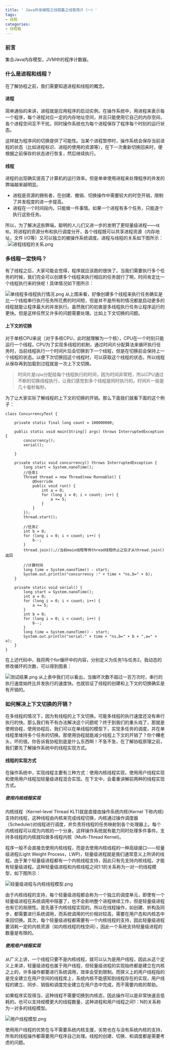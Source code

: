 ```yaml
---
title: ' Java并发编程之线程篇之线程简介（一）'
tags:
- 线程
categories:
- 线程篇
---
```


### 前言
集合Java内存模型，JVM中的程序计数器。

### 什么是进程和线程？
在了解协程之前，我们需要知道进程和线程的概念。

#### 进程
简单通俗的来讲，进程就是应用程序的启动实例。在操作系统中，用进程来表示每一个程序，每个进程对应一定的内存地址空间，并且只能使用它自己的内存空间，各个进程空间互不干扰。同时操作系统也为每个进程保存了程序每个时刻的运行状态。

这样就为程序间的切换提供了可能性。当某个进程暂停时，操作系统会保存当前进程的状态（比如进程标识、进程的使用的资源等），在下一次重新切换回来时，便根据之前保存的状态进行恢复，然后继续执行。

#### 线程
进程的出现确实提高了计算机的运行效率。但是单单使用进程来处理程序的并发的弊端越来越明显。

- 进程是资源的拥有者，在创建、撤销、切换操作中需要较大的时空开销，限制了并发程度的进一步提高。
- 进程在一个时间段内，只能做一件事情。如果一个进程有多个任务，只能逐个执行这些任务。

所以，为了解决这些弊端，聪明的人儿们又进一步的发明了更轻量级进程——`线程`。将进程的资源分布和执行调度分开，各个线程既可以共享进程资源（内存地址，文件	I/O等）又可以独立的被操作系统调度。进程与线程的关系如下图所示：
.
![进程线程的关系.png](https://upload-images.jianshu.io/upload_images/2824145-c9331166fee59a5f.png?imageMogr2/auto-orient/strip%7CimageView2/2/w/1240)


### 多线程一定快吗？
有了线程之后，大家可能会觉得，程序就应该跑的很快了。当我们需要执行多个任务的时候，我们完全可以创建多个线程来执行相应的任务就行了啊，时间肯定比一个线程执行来的快呢！具体情况如下图所示：

![单线程多线程执行情况.png](https://upload-images.jianshu.io/upload_images/2824145-ec46ccf2e62bfd82.png?imageMogr2/auto-orient/strip%7CimageView2/2/w/1240)
从上图来看，好像创建多个线程来执行任务确实是比一个线程串行执行任务所花费的时间短，但是并不是所有的情况都是启动更多的线程就能让程序最大的并发执行。虽然我们的初衷是多线程执行任务让程序运行的更快。但是这样任然又许多的问题需要处理。比如上下文切换的问题。


#### 上下文的切换

对于单核CPU来说（对于多核CPU，此时就理解为一个核），CPU在一个时刻只能运行一个线程。CPU为了实现多线程的机制，通过时间片分配算法来循环执行任务时，当前线程执行一个时间片后会切换到下一个线程，但是在切换前会保持上一个线程的状态。以便下次切换回这个线程时，可以获取这个线程的状态，所以线程从保存再到加载到过程就是一次上下文切换。


>时间片是cpu分配给每个线程执行的时间，因为时间非常短，所以CPU通过不断的切换线程执行，让我们感觉到多个线程是同时执行的。时间片一般是几十毫秒每秒。

为了让大家实际了解线程的上下文的切换的开销。那么下面我们就看下面的这个例子：
```
class ConcurrencyTest {

    private static final long count = 100000000;

    public static void main(String[] args) throws InterruptedException {
        concurrency();
        serial();

    }

    private static void concurrency() throws InterruptedException {
        long start = System.nanoTime();
        //任务1
        Thread thread = new Thread(new Runnable() {
            @Override
            public void run() {
                int a = 0;
                for (long i = 0; i < count; i++) {
                    a += 5;
                }
            }
        });
        thread.start();

        //任务2
        int b = 0;
        for (long i = 0; i < count; i++) {
            b--;
        }
        thread.join();//当前main线程等待thread线程终止之后才从thread.join()返回

        //计算时间
        long time = System.nanoTime() - start;
        System.out.println("concurrency :" + time + "ns,b=" + b);
    }

    private static void serial() {
        long start = System.nanoTime();
        int a = 0;
        for (long i = 0; i < count; i++) {
            a += 5;
        }
        int b = 0;
        for (long i = 0; i < count; i++) {
            b--;
        }
        long time = System.nanoTime() - start;
        System.out.println("serial:" + time + "ns,b=" + b + ",a=" + a);
    }
}
```
在上述代码中，我将两个for循环中的内容，分别定义为任务1与任务2。我动态的修改循环的次数，可以得到图表：

![测试结果.png](https://upload-images.jianshu.io/upload_images/2824145-4be2939ed81c8e9c.png?imageMogr2/auto-orient/strip%7CimageView2/2/w/1240)
从上表中我们可以看出，当循环次数不超过一百万次时，串行的执行速度始终比并发执行的速度快。也就验证了线程的创建和上下文的切换确实是有开销的。

### 如何解决上下文切换的开销？
在多线程的情况下，因为有线程的上下文切换。可能多线程的执行速度还没有串行执行的快。那么我们有不有办法解决这个问题呢？终于到我们的重头戏了，那就是使用协程，使用协程后，我们可以在单线程的模型下，实现多任务的调度，并在单线程里维持多个任务的切换。那使用协程就能减少线程上下文的开销了？你个糟老头，坏的很。你告诉我协程到底是什么东西啊！不急不急，在了解协程原理之前，我们要先了解操作系统中的线程实现方式。

#### 线程的实现方式
在操作系统中，实现线程主要有三种方式：使用内核线程实现，使用用户线程实现和使用用户线程加轻量级进程混合实现。在下文中，会着重讲解前两种的线程实现方式。

##### 使用内核线程实现
内核线程（Kernel-level Thread KLT)就是直接由操作系统内核(Kernel 下称内核)支持的线程，这种线程由内核来完成线程切换，内核通过操作调度器（Scheduler)对线程进行调度，并负责将线程的任务映射到各个处理器上。每个内核线程可以视为内核的一个分身。这样操作系统就有能力同时处理多件事件。支持多线程的内核就叫做多线程内核（Multi-Thread Kernel)。

程序一般不会直接去使用内核线程，而是去使用内核线程的一种高级接口——轻量级进程(Light Weight Process，LWP)，轻量级进程就是我们通常意义上所讲的线程。由于某个轻量级进程都有一个内核线程支持，因此只有先支持内核线程。才能有轻量级进程。这种轻量级进程和内核线程之间1:1的关系称为一对一的线程模型，如下图所示：

![轻量级进程与内核线程模型.png](https://upload-images.jianshu.io/upload_images/2824145-434cae9398a1c4d3.png?imageMogr2/auto-orient/strip%7CimageView2/2/w/1240)

由于内核线程的支持，每个轻量级进程都会称为一个独立的调度单元，即使有一个轻量级进程在系统调用中阻塞了，也不会影响整个进程继续工作，但是轻量级进程也有它的局限性。首先基于内核线程实现的。所以在线程操作，如创建、析构及同步，都需要进行系统调用，而系统调用的代价相对较高，需要在用户态和内核态中来回切换。其次，每个轻量级进程都需要有一个内核线程的支持，因此轻量级进程要消耗一定的内核资源（如内核线程的栈空间），因此一个系统支持轻量级进程的数量是有限的。

##### 使用用户线程实现
从广义上讲，一个线程只要不是内核线程，就可以认为是用户线程，因此从这个定义上来讲，轻量级进程也属于用户线程，但轻量级进程的实现始终都是建立在内核之上的，许多操作都要进行系统调用，效率会受到限制。而狭义上的用户线程指的是完全建立在用户空间的线程库上，系统内核不能感知到线程存在的实现，用户线程的建立、同步、销毁和调度完全建立在用户态中完成，而不需要内核的帮助。

如果程序实现得当，这种线程不需要切换到内核态，因此操作可以是非常快速且低耗的。也可以支持规模更大的线程数量，这种进程和用户线程之间1：N的关系称为一对多的线程模型。

![用户线程模型.png](https://upload-images.jianshu.io/upload_images/2824145-32c77ec73ebbddf9.png?imageMogr2/auto-orient/strip%7CimageView2/2/w/1240)

使用用户线程的优势在与不需要系统内核支援，劣势也在与没有系统内核的支持，所有的线程操作都需要用户程序自己处理。线程的创建、切换、和调度都是需要考虑的问题。

